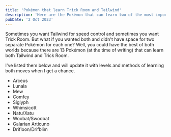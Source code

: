 ```yaml
---
title: 'Pokémon that learn Trick Room and Tailwind'
description: 'Here are the Pokémon that can learn two of the most important speed control moves in the game.'
pubDate: '2 Oct 2023'
---
```


Sometimes you want Tailwind for speed control and sometimes you want Trick Room. But what if you wanted both and didn't have space for two separate Pokémon for each one? Well, you could have the best of both worlds because there are 13 Pokémon (at the time of writing) that can learn both Tailwind and Trick Room.

I've listed them below and will update it with levels and methods of learning both moves when I get a chance.

* Arceus
* Lunala
* Mew
* Comfey
* Siglyph
* Whimsicott
* Natu/Xatu
* Woobat/Swoobat
* Galarian Articuno
* Drifloon/Drifblim